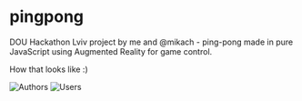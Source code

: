 pingpong
========

DOU Hackathon Lviv project by me and @mikach - ping-pong made in pure JavaScript using Augmented Reality for game control.

How that looks like :)

![Authors](http://sphotos-b.ak.fbcdn.net/hphotos-ak-ash4/295194_10151129998341941_2143537923_n.jpg)
![Users](http://sphotos-g.ak.fbcdn.net/hphotos-ak-frc1/488338_10151213472192495_123103034_n.jpg)
